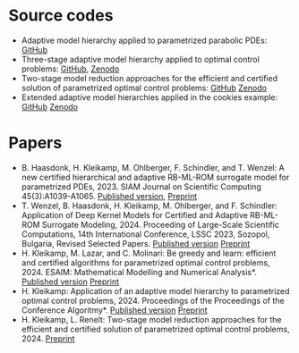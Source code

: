 # Source codes

- Adaptive model hierarchy applied to parametrized parabolic PDEs: [GitHub](https://github.com/ftschindler/paper-2022-certified-adaptive-RB-ML-ROM-hierarchy)
- Three-stage adaptive model hierarchy applied to optimal control problems: [GitHub](https://github.com/HenKlei/ADAPTIVE-ML-OPT-CONTROL), [Zenodo](https://zenodo.org/records/10669855)
- Two-stage model reduction approaches for the efficient and certified solution of parametrized optimal control problems: [GitHub](https://github.com/HenKlei/REDUCED-OPT-CONTROL/) [Zenodo](https://zenodo.org/record/13382950)
- Extended adaptive model hierarchies applied in the cookies example: [GitHub](https://github.com/HenKlei/ADAPTIVE-REDUCED-OPT-CONTROL) [Zenodo](https://zenodo.org/record/13652744)

# Papers

- B. Haasdonk, H. Kleikamp, M. Ohlberger, F. Schindler, and T. Wenzel: A new certified hierarchical and adaptive RB-ML-ROM surrogate model for parametrized PDEs, 2023. SIAM Journal on Scientific Computing 45(3):A1039-A1065. [Published version](https://epubs.siam.org/doi/10.1137/22M1493318), [Preprint](https://arxiv.org/abs/2204.13454)
- T. Wenzel, B. Haasdonk, H. Kleikamp, M. Ohlberger, and F. Schindler: Application of Deep Kernel Models for Certified and Adaptive RB-ML-ROM Surrogate Modeling, 2024. Proceeding of Large-Scale Scientific Computations, 14th International Conference, LSSC 2023, Sozopol, Bulgaria, Revised Selected Papers. [Published version](https://doi.org/10.1007/978-3-031-56208-2_11) [Preprint](https://arxiv.org/abs/2302.14526)
- H. Kleikamp, M. Lazar, and C. Molinari: Be greedy and learn: efficient and certified algorithms for parametrized optimal control problems, 2024. ESAIM: Mathematical Modelling and Numerical Analysis*. [Published version](https://doi.org/10.1051/m2an/2024074) [Preprint](https://arxiv.org/abs/2307.15590)
- H. Kleikamp: Application of an adaptive model hierarchy to parametrized optimal control problems, 2024. Proceedings of the Proceedings of the Conference Algoritmy*. [Published version](http://www.iam.fmph.uniba.sk/amuc/ojs/index.php/algoritmy/article/view/2145) [Preprint](https://arxiv.org/abs/2402.10708)
- H. Kleikamp, L. Renelt: Two-stage model reduction approaches for the efficient and certified solution of parametrized optimal control problems, 2024. [Preprint](https://doi.org/10.48550/ARXIV.2408.15900)
